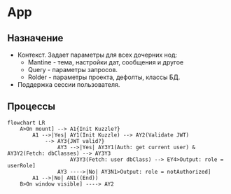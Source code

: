 # App
## Назначение
*  Контекст. Задает параметры для всех дочерних нод:
   *  Mantine - тема, настройки дат, сообщения и другое
   *  Query - параметры запросов.
   *  Rolder - параметры проекта, дефолты, классы БД.
*  Поддержка сессии пользователя.
## Процессы
```mermaid
flowchart LR
    A>On mount] --> A1{Init Kuzzle?}
        A1 -->|Yes| AY1(Init Kuzzle) --> AY2(Validate JWT)
            --> AY3{JWT valid?}
                AY3 -->|Yes| AY3Y1(Auth: get current user) & AY3Y2(Fetch: dbClasses) --> AY3Y3
                    AY3Y3(Fetch: user dbClass) --> EY4>Output: role = userRole]
                AY3 ---->|No| AY3N1>Output: role = notAuthorized]
        A1 -->|No| AN1((End))
    B>On window visible] ----> AY2
    
```